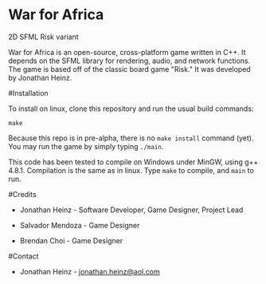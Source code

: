 # War for Africa
2D SFML Risk variant

War for Africa is an open-source, cross-platform game written in C++.
It depends on the SFML library for rendering, audio, and network functions.
The game is based off of the classic board game "Risk."
It was developed by Jonathan Heinz.

#Installation

To install on linux, clone this repository and run the usual build commands:

`make`

Because this repo is in pre-alpha, there is no `make install` command (yet). You may run the game by simply typing `./main`.

This code has been tested to compile on Windows under MinGW, using g++ 4.8.1. Compilation is the same as in linux. Type `make` to compile, and `main` to run.

#Credits

- Jonathan Heinz - Software Developer, Game Designer, Project Lead

- Salvador Mendoza - Game Designer

- Brendan Choi - Game Designer

#Contact

- Jonathan Heinz - jonathan.heinz@aol.com
